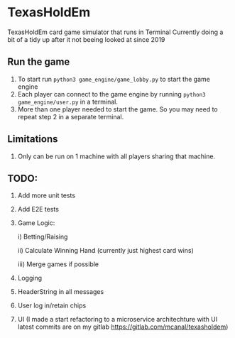 # TexasHoldEm
TexasHoldEm card game simulator that runs in Terminal
Currently doing a bit of a tidy up after it not beeing looked at since 2019

## Run the game
1) To start run `python3 game_engine/game_lobby.py` to start the game engine
2) Each player can connect to the game engine by running `python3 game_engine/user.py` in a terminal.
3) More than one player needed to start the game. So you may need to repeat step 2 in a separate terminal.

## Limitations
1) Only can be run on 1 machine with all players sharing that machine. 

## TODO: 
1) Add more unit tests 
2) Add E2E tests 
3) Game Logic:

    i) Betting/Raising
    
    ii) Calculate Winning Hand (currently just highest card wins)
    
    iii) Merge games if possible

4) Logging 
5) HeaderString in all messages
6) User log in/retain chips
7) UI (I made a start refactoring to a microservice architechture with UI latest commits are on my gitlab https://gitlab.com/mcanal/texasholdem)
